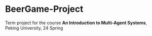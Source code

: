 # BeerGame-Project
Term project for the course **An Introduction to Multi-Agent Systems**, Peking University, 24 Spring
